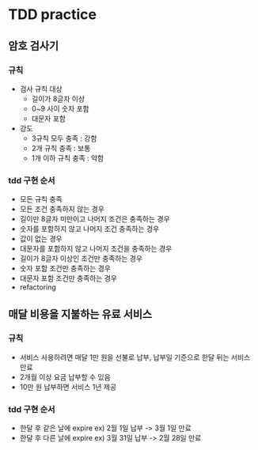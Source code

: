 # TDD practice

## 암호 검사기

### 규칙

- 검사 규칙 대상
    - 길이가 8글자 이상
    - 0~9 사이 숫자 포함
    - 대문자 포함
- 강도
    - 3규칙 모두 충족 : 강함
    - 2개 규칙 충족 : 보통
    - 1개 이하 규칙 충족 : 약함

### tdd 구현 순서

- 모든 규칙 충족
- 모든 조건 충족하지 않는 경우
- 길이만 8글자 미만이고 나머지 조건은 충족하는 경우
- 숫자를 포함하지 않고 나머지 조건 충족하는 경우
- 값이 없는 경우
- 대문자를 포함하지 않고 나머지 조건을 충족하는 경우
- 길이가 8글자 이상인 조건만 충족하는 경우
- 숫자 포함 조건만 충족하는 경우
- 대문자 포함 조건만 충족하는 경우
- refactoring

## 매달 비용을 지불하는 유료 서비스

### 규칙

- 서비스 사용하려면 매달 1만 원을 선불로 납부, 납부일 기준으로 한달 뒤는 서비스 만료
- 2개월 이상 요금 납부할 수 있음
- 10만 원 납부하면 서비스 1년 제공

### tdd 구현 순서
- 한달 후 같은 날에 expire ex) 2월 1일 납부 -> 3월 1일 만료
- 한달 후 다른 날에 expire ex) 3월 31일 납부 -> 2월 28일 만료
